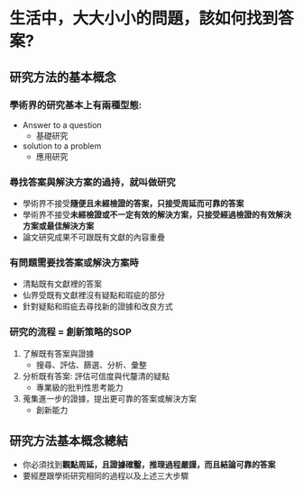 # 生活中，大大小小的問題，該如何找到答案?
## 研究方法的基本概念
### 學術界的研究基本上有兩種型態:
* Answer to a question
   * 基礎研究
* solution to a problem
   * 應用研究
### 尋找答案與解決方案的過持，就叫做研究
* 學術界不接受**隨便且未經檢證的答案，只接受周延而可靠的答案**
* 學術界不接受**未經檢證或不一定有效的解決方案，只接受經過檢證的有效解決方案或最佳解決方案**
* 論文研究成果不可跟既有文獻的內容重疊
### 有問題需要找答案或解決方案時
* 清點既有文獻裡的答案
* 仙界受既有文獻裡沒有疑點和瑕疵的部分
* 針對疑點和瑕疵去尋找新的證據和改良方式
### 研究的流程 = 創新策略的SOP
1. 了解既有答案與證據
   * 搜尋、評估、篩選、分析、彙整
2. 分析既有答案: 評估可信度與代釐清的疑點
   * 專業級的批判性思考能力
3. 蒐集進一步的證據，提出更可靠的答案或解決方案
   * 創新能力
## 研究方法基本概念總結
* 你必須找到**觀點周延，且證據確鑿，推理過程嚴謹，而且結論可靠的答案**
* 要經歷跟學術研究相同的過程以及上述三大步驟
